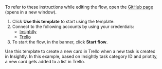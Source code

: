 To refer to these instructions while editing the flow, open the [GitHub page](https://github.com/ot4i/app-connect-templates/tree/main/resources/markdown/Add%20a%20card%20to%20a%20list%20in%20Trello%20when%20a%20new%20task%20is%20created%20in%20Insightly_instructions.md) (opens in a new window).

1. Click **Use this template** to start using the template.
2. Connect to the following accounts by using your credentials:
   - [Insightly](https://ibm.biz/acinsightly)
   - [Trello](https://ibm.biz/actrello)
3. To start the flow, in the banner, click **Start flow**.


Use this template to create a new card in Trello when a new task is created in Insightly. In this example, based on Insightly task category ID and priotity, a new card gets added to a list in Trello.






